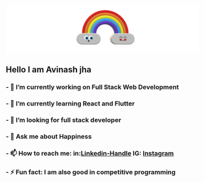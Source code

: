 <div>
 <img src="https://github.com/A-jha/A-jha/blob/main/banner.png" />
  <h2 color="blue">Hello I am Avinash jha</h2>
</div>

### - 🔭 I’m currently working on Full Stack Web Development

### - 🌱 I’m currently learning React and Flutter

### - 🤔 I’m looking for full stack developer

### - 💬 Ask me about Happiness

### - 📫 How to reach me: in:<a href="https://www.linkedin.com/in/avinash-jha-677aa0193">Linkedin-Handle</a>  IG: <a href='https://www.instagram.com/avvinash.jha/?hl=en'>Instagram</a>

### - ⚡ Fun fact: I am also good in competitive programming

